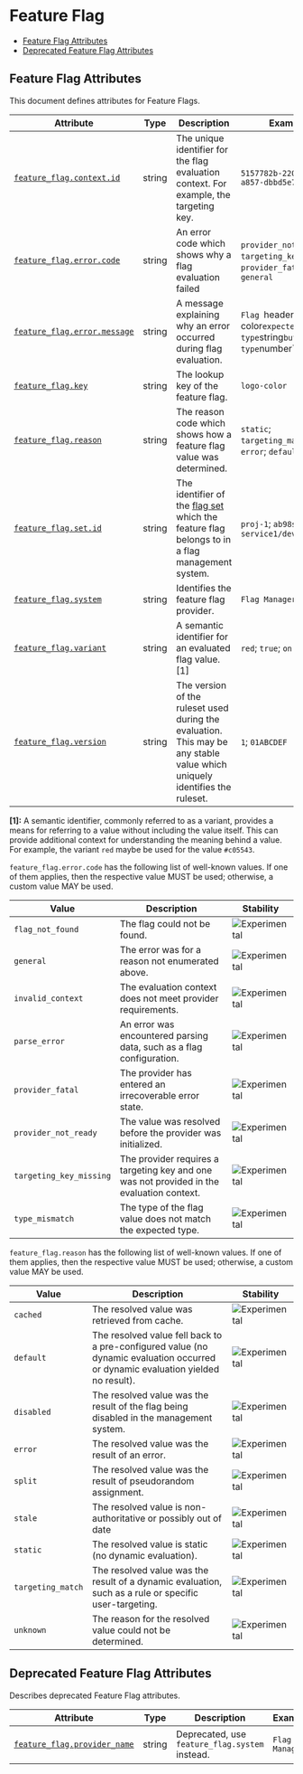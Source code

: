<!--- Hugo front matter used to generate the website version of this page:
--->

<!-- NOTE: THIS FILE IS AUTOGENERATED. DO NOT EDIT BY HAND. -->
<!-- see templates/registry/markdown/attribute_namespace.md.j2 -->

# Feature Flag

- [Feature Flag Attributes](#feature-flag-attributes)
- [Deprecated Feature Flag Attributes](#deprecated-feature-flag-attributes)

## Feature Flag Attributes

This document defines attributes for Feature Flags.

| Attribute | Type | Description | Examples | Stability |
|---|---|---|---|---|
| <a id="feature-flag-context-id" href="#feature-flag-context-id">`feature_flag.context.id`</a> | string | The unique identifier for the flag evaluation context. For example, the targeting key. | `5157782b-2203-4c80-a857-dbbd5e7761db` | ![Experimental](https://img.shields.io/badge/-experimental-blue) |
| <a id="feature-flag-error-code" href="#feature-flag-error-code">`feature_flag.error.code`</a> | string | An error code which shows why a flag evaluation failed | `provider_not_ready`; `targeting_key_missing`; `provider_fatal`; `general` | ![Experimental](https://img.shields.io/badge/-experimental-blue) |
| <a id="feature-flag-error-message" href="#feature-flag-error-message">`feature_flag.error.message`</a> | string | A message explaining why an error occurred during flag evaluation. | `Flag `header-color` expected type `string` but found type `number`` | ![Experimental](https://img.shields.io/badge/-experimental-blue) |
| <a id="feature-flag-key" href="#feature-flag-key">`feature_flag.key`</a> | string | The lookup key of the feature flag. | `logo-color` | ![Experimental](https://img.shields.io/badge/-experimental-blue) |
| <a id="feature-flag-reason" href="#feature-flag-reason">`feature_flag.reason`</a> | string | The reason code which shows how a feature flag value was determined. | `static`; `targeting_match`; `error`; `default` | ![Experimental](https://img.shields.io/badge/-experimental-blue) |
| <a id="feature-flag-set-id" href="#feature-flag-set-id">`feature_flag.set.id`</a> | string | The identifier of the [flag set](https://openfeature.dev/specification/glossary/#flag-set) which the feature flag belongs to in a flag management system. | `proj-1`; `ab98sgs`; `service1/dev` | ![Experimental](https://img.shields.io/badge/-experimental-blue) |
| <a id="feature-flag-system" href="#feature-flag-system">`feature_flag.system`</a> | string | Identifies the feature flag provider. | `Flag Manager` | ![Experimental](https://img.shields.io/badge/-experimental-blue) |
| <a id="feature-flag-variant" href="#feature-flag-variant">`feature_flag.variant`</a> | string | A semantic identifier for an evaluated flag value. [1] | `red`; `true`; `on` | ![Experimental](https://img.shields.io/badge/-experimental-blue) |
| <a id="feature-flag-version" href="#feature-flag-version">`feature_flag.version`</a> | string | The version of the ruleset used during the evaluation. This may be any stable value which uniquely identifies the ruleset. | `1`; `01ABCDEF` | ![Experimental](https://img.shields.io/badge/-experimental-blue) |

**[1]:** A semantic identifier, commonly referred to as a variant, provides a means
for referring to a value without including the value itself. This can
provide additional context for understanding the meaning behind a value.
For example, the variant `red` maybe be used for the value `#c05543`.

`feature_flag.error.code` has the following list of well-known values. If one of them applies, then the respective value MUST be used; otherwise, a custom value MAY be used.

| Value  | Description | Stability |
|---|---|---|
| `flag_not_found` | The flag could not be found. | ![Experimental](https://img.shields.io/badge/-experimental-blue) |
| `general` | The error was for a reason not enumerated above. | ![Experimental](https://img.shields.io/badge/-experimental-blue) |
| `invalid_context` | The evaluation context does not meet provider requirements. | ![Experimental](https://img.shields.io/badge/-experimental-blue) |
| `parse_error` | An error was encountered parsing data, such as a flag configuration. | ![Experimental](https://img.shields.io/badge/-experimental-blue) |
| `provider_fatal` | The provider has entered an irrecoverable error state. | ![Experimental](https://img.shields.io/badge/-experimental-blue) |
| `provider_not_ready` | The value was resolved before the provider was initialized. | ![Experimental](https://img.shields.io/badge/-experimental-blue) |
| `targeting_key_missing` | The provider requires a targeting key and one was not provided in the evaluation context. | ![Experimental](https://img.shields.io/badge/-experimental-blue) |
| `type_mismatch` | The type of the flag value does not match the expected type. | ![Experimental](https://img.shields.io/badge/-experimental-blue) |

`feature_flag.reason` has the following list of well-known values. If one of them applies, then the respective value MUST be used; otherwise, a custom value MAY be used.

| Value  | Description | Stability |
|---|---|---|
| `cached` | The resolved value was retrieved from cache. | ![Experimental](https://img.shields.io/badge/-experimental-blue) |
| `default` | The resolved value fell back to a pre-configured value (no dynamic evaluation occurred or dynamic evaluation yielded no result). | ![Experimental](https://img.shields.io/badge/-experimental-blue) |
| `disabled` | The resolved value was the result of the flag being disabled in the management system. | ![Experimental](https://img.shields.io/badge/-experimental-blue) |
| `error` | The resolved value was the result of an error. | ![Experimental](https://img.shields.io/badge/-experimental-blue) |
| `split` | The resolved value was the result of pseudorandom assignment. | ![Experimental](https://img.shields.io/badge/-experimental-blue) |
| `stale` | The resolved value is non-authoritative or possibly out of date | ![Experimental](https://img.shields.io/badge/-experimental-blue) |
| `static` | The resolved value is static (no dynamic evaluation). | ![Experimental](https://img.shields.io/badge/-experimental-blue) |
| `targeting_match` | The resolved value was the result of a dynamic evaluation, such as a rule or specific user-targeting. | ![Experimental](https://img.shields.io/badge/-experimental-blue) |
| `unknown` | The reason for the resolved value could not be determined. | ![Experimental](https://img.shields.io/badge/-experimental-blue) |

## Deprecated Feature Flag Attributes

Describes deprecated Feature Flag attributes.

| Attribute | Type | Description | Examples | Stability |
|---|---|---|---|---|
| <a id="feature-flag-provider-name" href="#feature-flag-provider-name">`feature_flag.provider_name`</a> | string | Deprecated, use `feature_flag.system` instead. | `Flag Manager` | ![Deprecated](https://img.shields.io/badge/-deprecated-red)<br>Replaced by `feature_flag.system`. |
